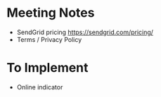 # Meeting Notes
- SendGrid pricing https://sendgrid.com/pricing/
- Terms / Privacy Policy


# To Implement
- Online indicator 